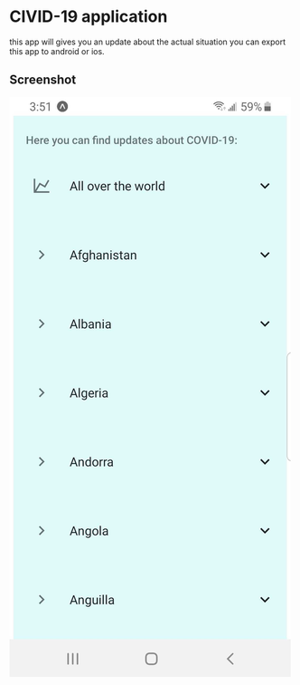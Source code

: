 # CIVID-19 application

this app will gives you an update about the actual situation you can export this app to android or ios.

## Screenshot

![Screenshots](img/covid.jpg)
